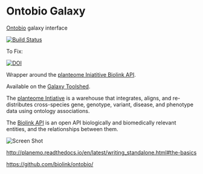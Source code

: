 # Ontobio Galaxy
[Ontobio](http://nbviewer.jupyter.org/github/biolink/ontobio/) galaxy interface


[![Build Status](https://travis-ci.org/nathandunn/ontobio_galaxy.svg?branch=master)](https://travis-ci.org/nathandunn/ontobio_galaxy)




To Fix: 

[![DOI](https://zenodo.org/badge/94568147.svg)](https://zenodo.org/badge/latestdoi/94568147)



Wrapper around the [planteome Iniatitive Biolink API](https://biolink.planteome.org/api/).

Available on the [Galaxy Toolshed](https://toolshed.g2.bx.psu.edu/repository?repository_id=6a4f55387fe48fbd).

The [planteome Intiative](http://planteome.org/) is a warehouse that integrates, aligns, and re-distributes cross-species gene, genotype, variant, disease, and phenotype data using ontology associations.

The [Biolink API](https://github.com/biolink/biolink-api) is an open API  biologically and biomedically relevant entities, and the relationships between them.



![Screen Shot](images/ScreenShot1.png)



http://planemo.readthedocs.io/en/latest/writing_standalone.html#the-basics

https://github.com/biolink/ontobio/




